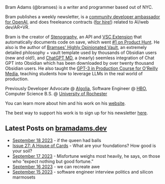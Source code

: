Bram Adams (@bramses) is a writer and programmer based out of NYC. 

Bram publishes a weekly newsletter, is a [community developer ambassador for OpenAI](https://platform.openai.com/ambassadors), and does freeleance contracts ([for hire!](https://www.bramadams.dev/consulting/)) related to AI/web dev/AR+VR. 

Bram is the creator of [Stenography](https://stenography.dev), an API and [VSC Extension](https://marketplace.visualstudio.com/items?itemName=Stenography.stenography) that automatically documents code on save, which went [#1 on Product Hunt](https://www.producthunt.com/products/stenography#stenography). He also is the author of [Bramses' Highly Opinionated Vault](https://github.com/bramses/bramses-highly-opinionated-vault-2023), an extremely detailed philosophy + vault template used by thousands of Obsidian users (new and old!), and [ChatGPT MD](https://github.com/bramses/chatgpt-md), a (nearly) seemless integration of Chat GPT into Obsidian which has been downloaded by over twenty thousand Obsidian users. He also taught the [GPT-3 in Production Course for O'Reilly Media](https://www.oreilly.com/live-events/gpt-3-in-production/0636920065944/0636920071443/), teaching students how to leverage LLMs in the real world of production.

Previously Developer Advocate @ [Algolia](https://www.algolia.com/), Software Engineer @ [HBO](https://www.hbo.com/), Computer Science B.S. @ [University of Rochester](https://rochester.edu/)

You can learn more about him and his work on his [website](https://www.bramadams.dev/about/). 

The best way to support his work is to sign up for his newsletter [here](https://www.bramadams.dev/#/portal/).


## Latest Posts on [bramadams.dev](https://www.bramadams.dev/)

<!--START_SECTION:feed-->
* [September 18 2023](https:&#x2F;&#x2F;www.bramadams.dev&#x2F;september-18-2023&#x2F;) - if the queen had balls
* [Issue 27: A House of Cards](https:&#x2F;&#x2F;www.bramadams.dev&#x2F;202309172307&#x2F;) - What are your foundations? How good is your soil?
* [September 17 2023](https:&#x2F;&#x2F;www.bramadams.dev&#x2F;september-17-2023&#x2F;) - Misfortune weighs most heavily, he says, on those who “expect nothing but good fortune.”
* [September 16 2023](https:&#x2F;&#x2F;www.bramadams.dev&#x2F;september-16-2023&#x2F;) - we can recreate awe
* [September 15 2023](https:&#x2F;&#x2F;www.bramadams.dev&#x2F;september-15-2023&#x2F;) - software engineer interview politics and silicon marmosets
<!--END_SECTION:feed-->
